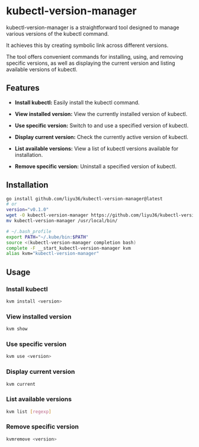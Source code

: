 # kubectl-version-manager

kubectl-version-manager is a straightforward tool designed to manage various versions of the kubectl command.

It achieves this by creating symbolic link across different versions.

The tool offers convenient commands for installing, using, and removing specific versions, as well as displaying the current version and listing available versions of kubectl.

## Features

- **Install kubectl:** Easily install the kubectl command.

- **View installed version:** View the currently installed version of kubectl.

- **Use specific version:** Switch to and use a specified version of kubectl.

- **Display current version:** Check the currently active version of kubectl.

- **List available versions:** View a list of kubectl versions available for installation.

- **Remove specific version:** Uninstall a specified version of kubectl.

## Installation

``` bash
go install github.com/liyu36/kubectl-version-manager@latest
# or
version="v0.1.0"
wget -O kubectl-version-manager https://github.com/liyu36/kubectl-version-manager/releases/download/${version}/kubectl-version-manager-${version}-darwin-arm64
mv kubectl-version-manager /usr/local/bin/

# ~/.bash_profile
export PATH="~/.kube/bin:$PATH"
source <(kubectl-version-manager completion bash)
complete -F __start_kubectl-version-manager kvm
alias kvm="kubectl-version-manager"
```

## Usage

### Install kubectl

``` bash
kvm install <version>
```

### View installed version

``` bash
kvm show
```

### Use specific version

``` bash
kvm use <version>
```

### Display current version

``` bash
kvm current
```

### List available versions

``` bash
kvm list [regexp]
```

### Remove specific version

``` bash
kvmremove <version>
```
